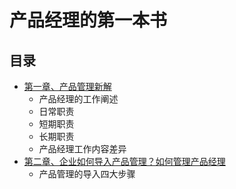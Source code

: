 # 产品经理的第一本书

## 目录

* [第一章、产品管理新解](第一章节.md)
	* 产品经理的工作阐述
	* 日常职责
	* 短期职责
	* 长期职责
	* 产品经理工作内容差异
* [第二章、企业如何导入产品管理？如何管理产品经理](第二章节.md)
	* 产品管理的导入四大步骤


